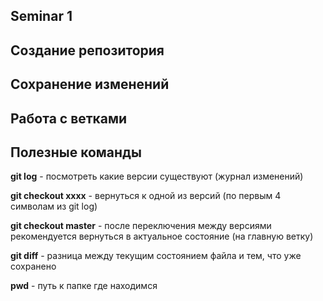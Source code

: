 ## Seminar 1

## Создание репозитория

## Сохранение изменений

## Работа с ветками

## Полезные команды

**git log** - посмотреть какие версии существуют (журнал изменений)

**git checkout xxxx** - вернуться к одной из версий (по первым 4 символам из git log)

**git checkout master** - после переключения между версиями рекомендуется вернуться в актуальное состояние (на главную ветку)

**git diff** - разница между текущим состоянием файла и тем, что уже сохранено

**pwd** - путь к папке где находимся
